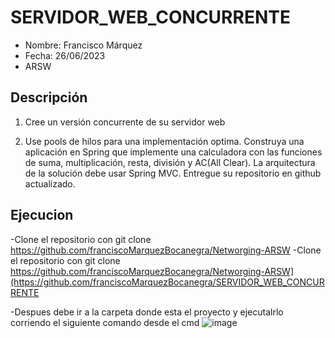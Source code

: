 # SERVIDOR_WEB_CONCURRENTE

- Nombre: Francisco Márquez
- Fecha: 26/06/2023
- ARSW


## Descripción

1. Cree un versión concurrente de su servidor web

2. Use pools de hilos para una implementación optima.
Construya una aplicación en Spring que implemente una calculadora con las funciones de suma, multiplicación, resta, división y AC(All Clear). La arquitectura de la solución debe usar Spring MVC. Entregue su repositorio en github actualizado.

## Ejecucion

-Clone el repositorio con git clone https://github.com/franciscoMarquezBocanegra/Networging-ARSW
-Clone el repositorio con git clone https://github.com/franciscoMarquezBocanegra/Networging-ARSW](https://github.com/franciscoMarquezBocanegra/SERVIDOR_WEB_CONCURRENTE

-Despues debe ir a la carpeta donde esta el proyecto y ejecutalrlo corriendo el siguiente comando desde el cmd ![image](https://github.com/franciscoMarquezBocanegra/SERVIDOR_WEB_CONCURRENTE/assets/98216991/916e83de-141e-4576-a2ff-964bf567fdae)
